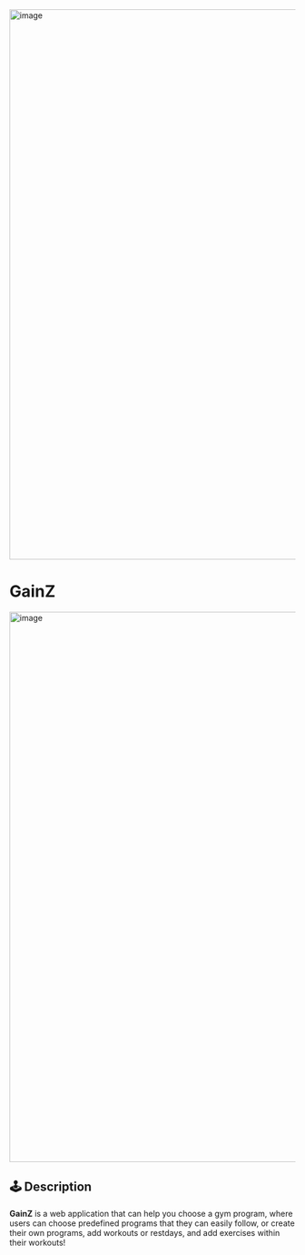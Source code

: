 <img width="1855" height="968" alt="image" src="https://github.com/user-attachments/assets/825e48c7-29c7-4ff3-a410-6cdcf8983844" />

#  GainZ

<img width="1855" height="968" alt="image" src="https://github.com/user-attachments/assets/825e48c7-29c7-4ff3-a410-6cdcf8983844" />

## 🕹️ Description

**GainZ** is a web application that can help you choose a gym program, where users can choose predefined programs that they can easily follow, or create their own programs, add workouts or restdays, and add exercises within their workouts!
